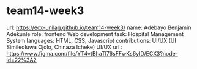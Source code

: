 # team14-week3
url: https://ecx-unilag.github.io/team14-week3/
name: Adebayo Benjamin Adekunle
role: frontend Web development
task: Hospital Management System
languages: HTML, CSS, Javascript
contributions: UI/UX (UI Simileoluwa Ojolo, Chinaza Icheke)
UI/UX url : https://www.figma.com/file/YT4vtBhaTl76sFFwKs6yID/ECX3?node-id=22%3A2

